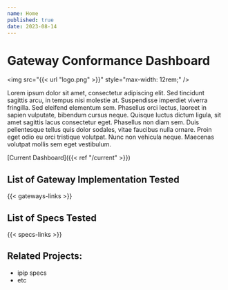 ```yaml
---
name: Home
published: true
date: 2023-08-14
---
```


# Gateway Conformance Dashboard

<img src="{{< url "logo.png" >}}" style="max-width: 12rem;" />

Lorem ipsum dolor sit amet, consectetur adipiscing elit. Sed tincidunt sagittis arcu, in tempus nisi molestie at. Suspendisse imperdiet viverra fringilla. Sed eleifend elementum sem. Phasellus orci lectus, laoreet in sapien vulputate, bibendum cursus neque. Quisque luctus dictum ligula, sit amet sagittis lacus consectetur eget. Phasellus non diam sem. Duis pellentesque tellus quis dolor sodales, vitae faucibus nulla ornare. Proin eget odio eu orci tristique volutpat. Nunc non vehicula neque. Maecenas volutpat mollis sem eget vestibulum.

[Current Dashboard]({{< ref "/current" >}})

## List of Gateway Implementation Tested

{{< gateways-links >}}

## List of Specs Tested

{{< specs-links >}}

## Related Projects:

- ipip specs
- etc
